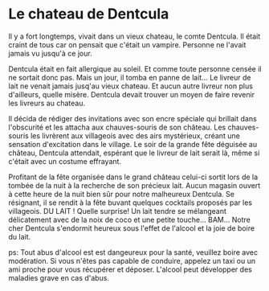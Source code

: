# Le chateau de Dentcula

Il y a fort longtemps, vivait dans un vieux chateau, le comte Dentcula.
Il était craint de tous car on pensait que c'était un vampire.
Personne ne l'avait jamais vu jusqu'à ce jour.

Dentcula était en fait allergique au soleil. 
Et comme toute personne censée il ne sortait donc pas. 
Mais un jour, il tomba en panne de lait...
Le livreur de lait ne venait jamais jusq'au vieux chateau. 
Et aucun autre livreur non plus d'ailleurs, quelle misère. 
Dentcula devait trouver un moyen de faire revenir les livreurs au chateau.

Il décida de rédiger des invitations avec son encre spéciale qui brillait dans l'obscurité et les attacha aux chauves-souris de son château. 
Les chauves-souris les livrèrent aux villageois avec des airs mystérieux, créant une sensation d'excitation dans le village. 
Le soir de la grande fête déguisée au château, Dentcula attendait, espérant que le livreur de lait serait là, même si c'était avec un costume effrayant.

Profitant de la fête organisée dans le grand château celui-ci sortit lors de la tombée de la nuit à la recherche de son précieux lait.
Aucun magasin ouvert à cette heure de la nuit bien sûr pour notre malheureux Dentcula.
Se résignant, il se rendit à la fête buvant quelques cocktails proposés par les villageois.
DU LAIT ! Quelle surprise! Un lait tendre se mélangeant délicatement avec de la noix de coco et une petite touche...
BAM... Notre cher Dentcula s'endormit heureux sous l'effet de l'alcool et la joie de boire du lait.

ps: Tout abus d'alcool est est dangeureux pour la santé, veuillez boire avec modération. Si vous n'êtes pas capable de conduire, appelez un taxi ou un ami proche pour vous récupérer et déposer. L'alcool peut développer des maladies grave en cas d'abus. 
